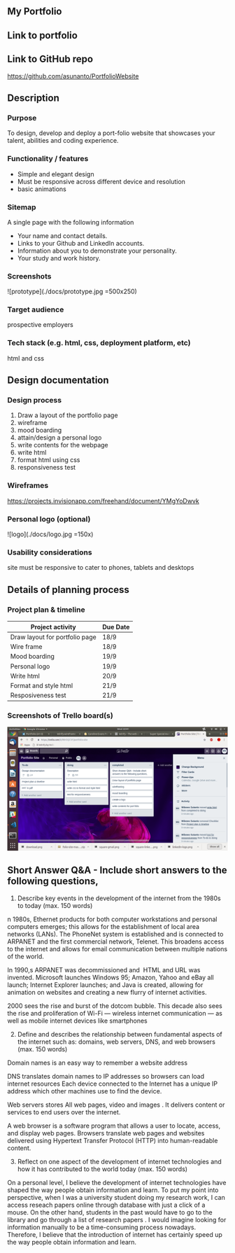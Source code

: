 ## My Portfolio
## Link to portfolio

## Link to GitHub repo
https://github.com/asunanto/PortfolioWebsite

## Description

### Purpose
To design, develop and deploy a port-folio website that showcases your talent, abilities and coding experience.
### Functionality / features
- Simple and elegant design
- Must be responsive across different device and resolution
- basic animations
### Sitemap
A single page with the following information
- Your name and contact details.
- Links to your Github and LinkedIn accounts.
- Information about you to demonstrate your personality.
- Your study and work history.
### Screenshots
![prototype](./docs/prototype.jpg =500x250)
### Target audience
prospective employers 

### Tech stack (e.g. html, css, deployment platform, etc)
html and css

## Design documentation

### Design process
1) Draw a layout of the portfolio page
2) wireframe
3) mood boarding
4) attain/design a personal logo
5) write contents for the webpage
6) write html
7) format html using css
8) responsiveness test
### Wireframes
https://projects.invisionapp.com/freehand/document/YMgYoDwvk
### Personal logo (optional)
![logo](./docs/logo.jpg =150x)
### Usability considerations
site must be responsive to cater to phones, tablets and desktops
## Details of planning process
### Project plan & timeline
|  			Project activity  			 		             	|  			Due Date 		 	|
|----------------------------------	|------------	|
|  			Draw layout for portfolio page 		 	|  			18/9 		     	|
|  			Wire frame 		                     	|  			18/9 		     	|
|  			Mood boarding 		                  	|  			19/9 		     	|
|  			Personal logo 		                  	|  			19/9 		     	|
|  			Write html 		                     	|  			20/9 		     	|
|  			Format and style html 		          	|  			21/9 		     	|
|  			Resposiveness test 		             	|  			21/9 		     	|
### Screenshots of Trello board(s)
![trello](./docs/trello.png)
## Short Answer Q&A - Include short answers to the following questions,

1. Describe key events in the development of the internet from the 1980s to today (max. 150 words)

n 1980s, Ethernet products for both computer workstations and personal computers emerges; this allows for the establishment of local area networks (LANs). The PhoneNet system is established and is connected to ARPANET and the first commercial network, Telenet. This broadens access to the internet and allows for email communication between multiple nations of the world.  

In 1990,s ARPANET was decommissioned and  HTML and URL was invented. Microsoft launches Windows 95; Amazon, Yahoo and eBay all launch; Internet Explorer launches; and Java is created, allowing for animation on websites and creating a new flurry of internet activities.

2000 sees the rise and burst of the dotcom bubble. This decade also sees the rise and proliferation of Wi-Fi — wireless internet communication — as well as mobile internet devices like smartphones

2.  Define and describes the relationship between fundamental aspects of the internet such as: domains, web servers, DNS, and web browsers (max. 150 words)

Domain names is an easy way to remember a website address

DNS translates domain names to IP addresses so browsers can load internet resources
Each device connected to the Internet has a unique IP address which other machines use to find the device. 

Web servers stores All web pages, video and images . It delivers content or services to end users over the internet.

A web browser is a software program that allows a user to locate, access, and display web pages. Browsers translate web pages and websites delivered using Hypertext Transfer Protocol (HTTP) into human-readable content.

3.  Reflect on one aspect of the development of internet technologies and how it has contributed to the world today (max. 150 words)

On a personal level, I believe the development of internet technologies have shaped the way people obtain information and learn. To put my point into perspective, when I was a university student doing my research work, I can access reseach papers online through database with just a click of a mouse. On the other hand, students in the past would have to go to the library and go through a list of research papers . I would imagine looking for information manually to be a time-consuming process nowadays. Therefore, I believe that the introduction of internet has certainly speed up the way people obtain information and learn.


